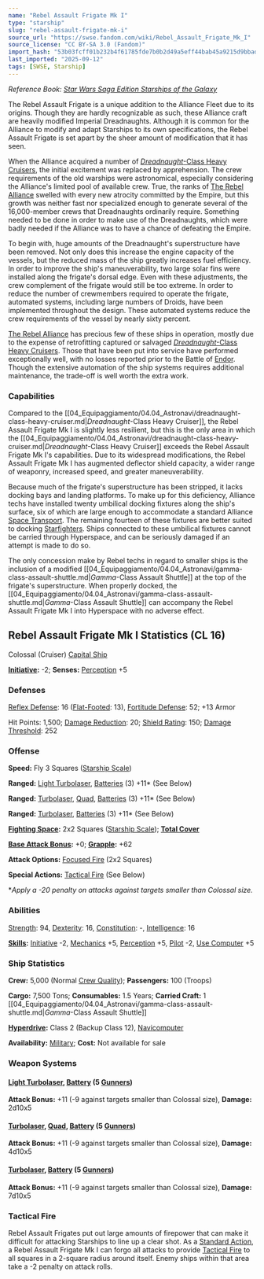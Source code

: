 ```yaml
---
name: "Rebel Assault Frigate Mk I"
type: "starship"
slug: "rebel-assault-frigate-mk-i"
source_url: "https://swse.fandom.com/wiki/Rebel_Assault_Frigate_Mk_I"
source_license: "CC BY-SA 3.0 (Fandom)"
import_hash: "53b03fcff01b232b4f61785fde7b0b2d49a5eff44bab45a9215d9bbad7f42217"
last_imported: "2025-09-12"
tags: [SWSE, Starship]
---
```

*Reference Book: [Star Wars Saga Edition Starships of the Galaxy](https://swse.fandom.com/wiki/Star_Wars_Saga_Edition_Starships_of_the_Galaxy)*

The Rebel Assault Frigate is a unique addition to the Alliance Fleet due to its origins. Though they are hardly recognizable as such, these Alliance craft are heavily modified Imperial Dreadnaughts. Although it is common for the Alliance to modify and adapt Starships to its own specifications, the Rebel Assault Frigate is set apart by the sheer amount of modification that it has seen.

When the Alliance acquired a number of [*Dreadnaught*-Class Heavy Cruisers](https://swse.fandom.com/wiki/Dreadnaught-Class_Heavy_Cruisers), the initial excitement was replaced by apprehension. The crew requirements of the old warships were astronomical, especially considering the Alliance's limited pool of available crew. True, the ranks of [The Rebel Alliance](https://swse.fandom.com/wiki/The_Rebel_Alliance) swelled with every new atrocity committed by the Empire, but this growth was neither fast nor specialized enough to generate several of the 16,000-member crews that Dreadnaughts ordinarily require. Something needed to be done in order to make use of the Dreadnaughts, which were badly needed if the Alliance was to have a chance of defeating the Empire.

To begin with, huge amounts of the Dreadnaught's superstructure have been removed. Not only does this increase the engine capacity of the vessels, but the reduced mass of the ship greatly increases fuel efficiency. In order to improve the ship's maneuverability, two large solar fins were installed along the frigate's dorsal edge. Even with these adjustments, the crew complement of the frigate would still be too extreme. In order to reduce the number of crewmembers required to operate the frigate, automated systems, including large numbers of Droids, have been implemented throughout the design. These automated systems reduce the crew requirements of the vessel by nearly sixty percent.

[The Rebel Alliance](https://swse.fandom.com/wiki/The_Rebel_Alliance) has precious few of these ships in operation, mostly due to the expense of retrofitting captured or salvaged [*Dreadnaught*-Class Heavy Cruisers](https://swse.fandom.com/wiki/Dreadnaught-Class_Heavy_Cruisers). Those that have been put into service have performed exceptionally well, with no losses reported prior to the Battle of [Endor](https://swse.fandom.com/wiki/Endor). Though the extensive automation of the ship systems requires additional maintenance, the trade-off is well worth the extra work.

### Capabilities
Compared to the [[04_Equipaggiamento/04.04_Astronavi/dreadnaught-class-heavy-cruiser.md|*Dreadnaught*-Class Heavy Cruiser]], the Rebel Assault Frigate Mk I is slightly less resilient, but this is the only area in which the [[04_Equipaggiamento/04.04_Astronavi/dreadnaught-class-heavy-cruiser.md|*Dreadnaught*-Class Heavy Cruiser]] exceeds the Rebel Assault Frigate Mk I's capabilities. Due to its widespread modifications, the Rebel Assault Frigate Mk I has augmented deflector shield capacity, a wider range of weaponry, increased speed, and greater maneuverability.

Because much of the frigate's superstructure has been stripped, it lacks docking bays and landing platforms. To make up for this deficiency, Alliance techs have installed twenty umbilical docking fixtures along the ship's surface, six of which are large enough to accommodate a standard Alliance [Space Transport](https://swse.fandom.com/wiki/Space_Transport). The remaining fourteen of these fixtures are better suited to docking [Starfighters](https://swse.fandom.com/wiki/Starfighters). Ships connected to these umbilical fixtures cannot be carried through Hyperspace, and can be seriously damaged if an attempt is made to do so.

The only concession make by Rebel techs in regard to smaller ships is the inclusion of a modified [[04_Equipaggiamento/04.04_Astronavi/gamma-class-assault-shuttle.md|*Gamma*-Class Assault Shuttle]] at the top of the frigate's superstructure. When properly docked, the [[04_Equipaggiamento/04.04_Astronavi/gamma-class-assault-shuttle.md|*Gamma*-Class Assault Shuttle]] can accompany the Rebel Assault Frigate Mk I into Hyperspace with no adverse effect.

## Rebel Assault Frigate Mk I Statistics (CL 16)
Colossal (Cruiser) [Capital Ship](https://swse.fandom.com/wiki/Capital_Ship)

**[Initiative](https://swse.fandom.com/wiki/Initiative):** -2; **Senses:** [Perception](https://swse.fandom.com/wiki/Perception) +5
### Defenses
[Reflex Defense](https://swse.fandom.com/wiki/Reflex_Defense_(Vehicles)): 16 ([Flat-Footed](https://swse.fandom.com/wiki/Flat-Footed): 13), [Fortitude Defense](https://swse.fandom.com/wiki/Fortitude_Defense_(Vehicles)): 52; +13 Armor

Hit Points: 1,500; [Damage Reduction](https://swse.fandom.com/wiki/Damage_Reduction): 20; [Shield Rating](https://swse.fandom.com/wiki/Shield_Rating): 150; [Damage Threshold](https://swse.fandom.com/wiki/Damage_Threshold_(Vehicles)): 252
### Offense
**Speed:** Fly 3 Squares ([Starship Scale](https://swse.fandom.com/wiki/Starship_Scale))

**Ranged:** [Light Turbolaser](https://swse.fandom.com/wiki/Light_Turbolaser), [Batteries](https://swse.fandom.com/wiki/Weapon_Batteries) (3) +11* (See Below)

**Ranged:** [Turbolaser](https://swse.fandom.com/wiki/Turbolaser), [Quad](https://swse.fandom.com/wiki/Quad), [Batteries](https://swse.fandom.com/wiki/Batteries) (3) +11* (See Below)

**Ranged:** [Turbolaser](https://swse.fandom.com/wiki/Turbolaser), [Batteries](https://swse.fandom.com/wiki/Weapon_Batteries) (3) +11* (See Below)

**[Fighting Space](https://swse.fandom.com/wiki/Fighting_Space):** 2x2 Squares ([Starship Scale](https://swse.fandom.com/wiki/Starship_Scale)); **[Total Cover](https://swse.fandom.com/wiki/Total_Cover)**

**[Base Attack Bonus](https://swse.fandom.com/wiki/Base_Attack_Bonus):** +0; **[Grapple](https://swse.fandom.com/wiki/Grapple):** +62

**Attack Options:** [Focused Fire](https://swse.fandom.com/wiki/Focused_Fire) (2x2 Squares)

**Special Actions:** [Tactical Fire](https://swse.fandom.com/wiki/Tactical_Fire) (See Below)

**Apply a -20 penalty on attacks against targets smaller than Colossal size.*
### Abilities
[Strength](https://swse.fandom.com/wiki/Strength): 94, [Dexterity](https://swse.fandom.com/wiki/Dexterity): 16, [Constitution](https://swse.fandom.com/wiki/Constitution): -, [Intelligence](https://swse.fandom.com/wiki/Intelligence): 16

**[Skills](https://swse.fandom.com/wiki/Skills):** [Initiative](https://swse.fandom.com/wiki/Initiative) -2, [Mechanics](https://swse.fandom.com/wiki/Mechanics) +5, [Perception](https://swse.fandom.com/wiki/Perception) +5, [Pilot](https://swse.fandom.com/wiki/Pilot) -2, [Use Computer](https://swse.fandom.com/wiki/Use_Computer) +5
### Ship Statistics
**Crew:** 5,000 (Normal [Crew Quality](https://swse.fandom.com/wiki/Crew_Quality)); **Passengers:** 100 (Troops)

**Cargo:** 7,500 Tons; **Consumables:** 1.5 Years; **Carried Craft:** 1 [[04_Equipaggiamento/04.04_Astronavi/gamma-class-assault-shuttle.md|*Gamma*-Class Assault Shuttle]]

**[Hyperdrive](https://swse.fandom.com/wiki/Hyperdrive):** Class 2 (Backup Class 12), [Navicomputer](https://swse.fandom.com/wiki/Navicomputer)

**Availability:** [Military](https://swse.fandom.com/wiki/Military); **Cost:** Not available for sale
### Weapon Systems
#### **[Light Turbolaser](https://swse.fandom.com/wiki/Light_Turbolaser), [Battery](https://swse.fandom.com/wiki/Weapon_Batteries) (5 [Gunners](https://swse.fandom.com/wiki/Gunners))**
**Attack Bonus:** +11 (-9 against targets smaller than Colossal size), **Damage:** 2d10x5
#### **[Turbolaser](https://swse.fandom.com/wiki/Turbolaser), [Quad](https://swse.fandom.com/wiki/Quad), [Battery](https://swse.fandom.com/wiki/Weapon_Batteries) (5 [Gunners](https://swse.fandom.com/wiki/Gunners))**
**Attack Bonus:** +11 (-9 against targets smaller than Colossal size), **Damage:** 4d10x5
#### **[Turbolaser](https://swse.fandom.com/wiki/Turbolaser), [Battery](https://swse.fandom.com/wiki/Weapon_Batteries) (5 [Gunners](https://swse.fandom.com/wiki/Gunners))**
**Attack Bonus:** +11 (-9 against targets smaller than Colossal size), **Damage:** 7d10x5
### Tactical Fire
Rebel Assault Frigates put out large amounts of firepower that can make it difficult for attacking Starships to line up a clear shot. As a [Standard Action](https://swse.fandom.com/wiki/Standard_Action), a Rebel Assault Frigate Mk I can forgo all attacks to provide [Tactical Fire](https://swse.fandom.com/wiki/Tactical_Fire) to all squares in a 2-square radius around itself. Enemy ships within that area take a -2 penalty on attack rolls.